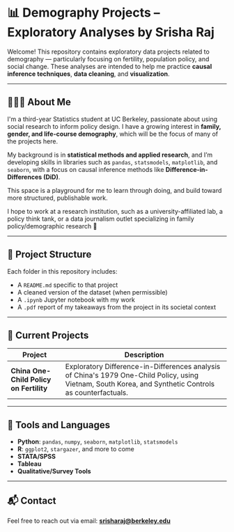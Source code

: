 # 📊 Demography Projects – Exploratory Analyses by Srisha Raj

Welcome! This repository contains exploratory data projects related to demography — particularly focusing on fertility, population policy, and social change. These analyses are intended to help me practice **causal inference techniques**, **data cleaning**, and **visualization**.

---

## 👩🏾‍💻 About Me

I'm a third-year Statistics student at UC Berkeley, passionate about using social research to inform policy design. I have a growing interest in **family, gender, and life-course demography**, which will be the focus of many of the projects here.

My background is in **statistical methods and applied research**, and I’m developing skills in libraries such as `pandas`, `statsmodels`, `matplotlib`, and `seaborn`, with a focus on causal inference methods like **Difference-in-Differences (DiD)**.

This space is a playground for me to learn through doing, and build toward more structured, publishable work.

I hope to work at a research institution, such as a university-affiliated lab, a policy think tank, or a data journalism outlet specializing in family policy/demographic research 💙

---

## 🧠 Project Structure

Each folder in this repository includes:
- A `README.md` specific to that project
- A cleaned version of the dataset (when permissible)
- A `.ipynb` Jupyter notebook with my work 
- A `.pdf` report of my takeaways from the project in its societal context

---

## 📁 Current Projects

| Project | Description |
|---------|-------------|
| **China One-Child Policy on Fertility** | Exploratory Difference-in-Differences analysis of China's 1979 One-Child Policy, using Vietnam, South Korea, and Synthetic Controls as counterfactuals. |

---

## 🔧 Tools and Languages

- **Python**: `pandas`, `numpy`, `seaborn`, `matplotlib`, `statsmodels`
- **R**: `ggplot2`, `stargazer`, and more to come
- **STATA/SPSS**
- **Tableau**
- **Qualitative/Survey Tools**

---

## 📬 Contact

Feel free to reach out via email: **srisharaj@berkeley.edu**


